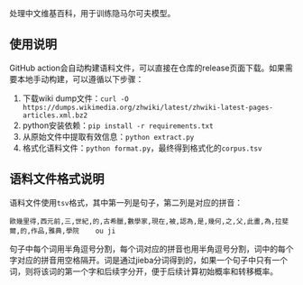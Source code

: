处理中文维基百科，用于训练隐马尔可夫模型。

## 使用说明

GitHub action会自动构建语料文件，可以直接在仓库的release页面下载。如果需要本地手动构建，可以遵循以下步骤：

1. 下载wiki dump文件：`curl -O https://dumps.wikimedia.org/zhwiki/latest/zhwiki-latest-pages-articles.xml.bz2`
2. python安装依赖：`pip install -r requirements.txt`
3. 从原始文件中提取有效信息：`python extract.py`
4. 格式化语料文件：`python format.py`，最终得到格式化的`corpus.tsv`

## 语料文件格式说明

语料文件使用`tsv`格式，其中第一列是句子，第二列是对应的拼音：

```tsv
歐幾里得,西元前,三,世紀,的,古希臘,數學家,現在,被,認為,是,幾何,之,父,此畫,為,拉斐爾,的,作品,雅典,學院    ou ji 
```

句子中每个词用半角逗号分割，每个词对应的拼音也用半角逗号分割，词中的每个字对应的拼音用空格隔开。词是通过jieba分词得到的，如果一个句子中只有一个词，则将该词的第一个字和后续字分开，便于后续计算初始概率和转移概率。
